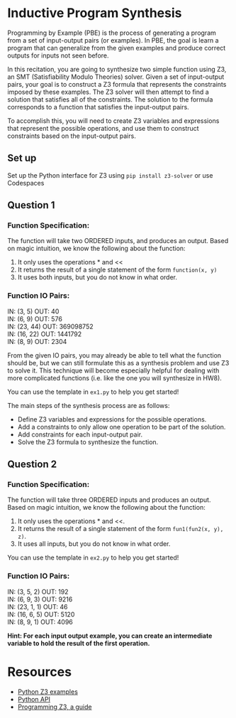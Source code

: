 # Inductive Program Synthesis

Programming by Example (PBE) is the process of generating a program from a set of input-output pairs (or examples). In PBE, the goal is learn a program that can generalize from the given examples and produce correct outputs for inputs not seen before.

In this recitation, you are going to synthesize two simple function using Z3, an SMT (Satisfiability Modulo Theories) solver. 
Given a set of input-output pairs, your goal is to construct a Z3 formula that represents the constraints imposed by these examples. The Z3 solver will then attempt to find a solution that satisfies all of the constraints. The solution to the formula corresponds to a function that satisfies the input-output pairs.

To accomplish this, you will need to create Z3 variables and expressions that represent the possible operations, and use them to construct constraints based on the input-output pairs.


## Set up

Set up the Python interface for Z3 using `pip install z3-solver` or use Codespaces


## Question 1

### Function Specification:

The function will take two ORDERED inputs, and produces an output. Based on magic intuition, we know the following about the function:
1. It only uses the operations * and <<
2. It returns the result of a single statement of the form
    `function(x, y)`
3. It uses both inputs, but you do not know in what order.

### Function IO Pairs:
   IN: (3, 5)    OUT: 40  
   IN: (6, 9)    OUT: 576  
   IN: (23, 44)  OUT: 369098752  
   IN: (16, 22)  OUT: 1441792  
   IN: (8, 9)    OUT: 2304  

From the given IO pairs, you may already be able to tell what the function should be,
but we can still formulate this as a synthesis problem and use Z3 to solve it. This technique
will become especially helpful for dealing with more complicated functions (i.e. like the one you will synthesize in HW8). 

You can use the template in `ex1.py` to help you get started!


The main steps of the synthesis process are as follows:

- Define Z3 variables and expressions for the possible operations.
- Add a constraints to only allow one operation to be part of the solution.
- Add constraints for each input-output pair.
- Solve the Z3 formula to synthesize the function.


## Question 2

### Function Specification:

The function will take three ORDERED inputs and produces an output. Based on magic intuition, we know the following about the function:

1. It only uses the operations * and <<.
2. It returns the result of a single statement of the form `fun1(fun2(x, y), z)`.
3. It uses all inputs, but you do not know in what order.

You can use the template in `ex2.py` to help you get started!


### Function IO Pairs:
   IN: (3, 5, 2)    OUT: 192  
   IN: (6, 9, 3)    OUT: 9216  
   IN: (23, 1, 1)   OUT: 46  
   IN: (16, 6, 5)   OUT: 5120  
   IN: (8, 9, 1)    OUT: 4096  

**Hint: For each input output example, you can create an intermediate variable to hold the result of the first operation.**


# Resources

- [Python Z3 examples](http://ericpony.github.io/z3py-tutorial/guide-examples.htm)
- [Python API](http://z3prover.github.io/api/html/namespacez3py.html)
- [Programming Z3, a guide](http://theory.stanford.edu/~nikolaj/programmingz3.html)
